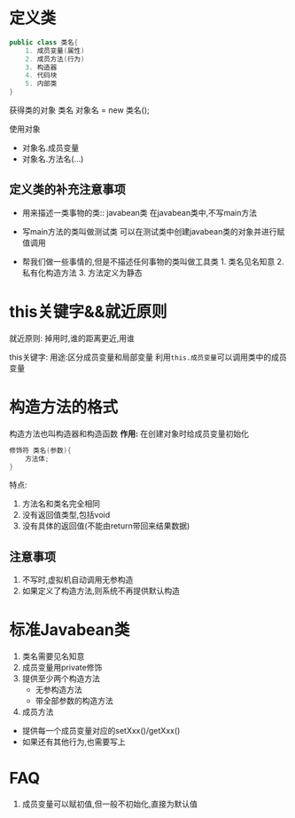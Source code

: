 #  定义类
 ```java
 public class 类名{
	 1. 成员变量(属性)
	 2. 成员方法(行为)
	 3. 构造器
	 4. 代码块
	 5. 内部类
 }
```

 获得类的对象
 类名 对象名 = new 类名();

 使用对象
-  对象名.成员变量
-  对象名.方法名(...)

 ## 定义类的补充注意事项
 - 用来描述一类事物的类:: javabean类
		在javabean类中,不写main方法

 - 写main方法的类叫做测试类
		可以在测试类中创建javabean类的对象并进行赋值调用
 
 - 帮我们做一些事情的,但是不描述任何事物的类叫做工具类
		  1. 类名见名知意
		  2. 私有化构造方法
		  3. 方法定义为静态


# this关键字&&就近原则

就近原则:
掉用时,谁的距离更近,用谁

this关键字:
用途:区分成员变量和局部变量
利用`this.成员变量`可以调用类中的成员变量

# 构造方法的格式
构造方法也叫构造器和构造函数
	**作用:**
	在创建对象时给成员变量初始化
```java
修饰符 类名(参数){
	方法体;
}
```
  特点:
   1. 方法名和类名完全相同
   2. 没有返回值类型,包括void
   3. 没有具体的返回值(不能由return带回来结果数据)
## 注意事项
1. 不写时,虚拟机自动调用无参构造
2. 如果定义了构造方法,则系统不再提供默认构造


# 标准Javabean类
1. 类名需要见名知意
2. 成员变量用private修饰
3. 提供至少两个构造方法
   - 无参构造方法
   - 带全部参数的构造方法
4. 成员方法
  - 提供每一个成员变量对应的setXxx()/getXxx()
  - 如果还有其他行为,也需要写上





# FAQ
1. 成员变量可以赋初值,但一般不初始化,直接为默认值

